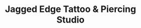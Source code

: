 ---
title: "Jagged Edge Tattoo & Piercing Studio"
url: /glasgow/jagged-edge-tattoo-und-piercing-studio/
shop: Tattoo
---